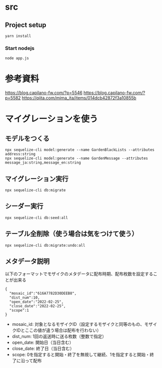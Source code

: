 # src

## Project setup
```
yarn install
```

### Start nodejs
```
node app.js
```

# 参考資料
https://blog.capilano-fw.com/?p=5546
https://blog.capilano-fw.com/?p=5582
https://qiita.com/mima_ita/items/014dcb42872f3a10855b

# マイグレーションを使う

## モデルをつくる

```
npx sequelize-cli model:generate --name GardenBlackLists --attributes address:string
npx sequelize-cli model:generate --name GardenMessage --attributes message_ja:string,message_en:string

```

## マイグレーション実行

```
npx sequelize-cli db:migrate
```

## シーダー実行

```
npx sequelize-cli db:seed:all
```

## テーブル全削除（使う場合は気をつけて使う）

```
npx sequelize-cli db:migrate:undo:all
```

## メタデータ説明

以下のフォーマットでモザイクのメタデータに配布時期、配布枚数を設定することが出来る

```
{
  "mosaic_id":"616A7782D30DEEB8",
  "dist_num":10,
  "open_date":"2022-02-25",
  "close_date":"2022-02-25",
  "scope":1
}
```

* mosaic_id: 対象となるモザイクID（設定するモザイクと同等のもの、モザイクIDとここの値が違う場合は配布を行わない）
* dist_num: 1回の返送時に送る枚数（整数で指定）
* open_date: 開始日（当日含む）
* close_date: 終了日（当日含む）
* scope: 0を指定すると開始・終了を無視して継続、1を指定すると開始・終了に沿って配布
